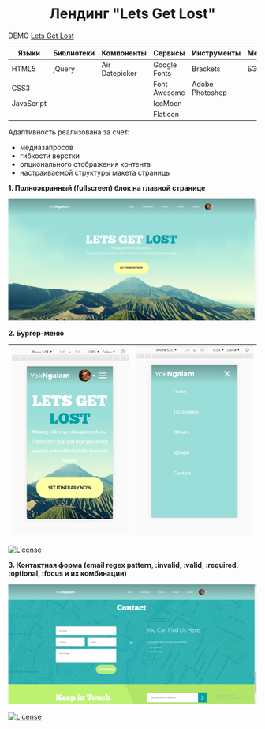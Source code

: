 <h1 align="center">Лендинг "Lets Get Lost"</h1>

DEMO [Lets Get Lost](https://zena86.github.io/lets-get-lost/)

Языки     |Библиотеки|  Компоненты  |  Сервисы    |  Инструменты  |Методология|  Прочие
----------|----------|--------------|-------------|---------------|-----------|-----------
HTML5     |jQuery    |Air Datepicker|Google Fonts |Brackets       |БЭМ        |CSS flexbox
CSS3      |          |              |Font Awesome |Adobe Photoshop|           |SVG
JavaScript|          |              |IcoMoon      |               |           |
&nbsp;    |          |              |Flaticon     |               |           |

Адаптивность реализована за счет:
* медиазапросов
* гибкости верстки
* опционального отображения контента
* настраиваемой структуры макета страницы

**1. Полноэкранный (fullscreen) блок на главной странице**

![Screenshort](/images/imgreadme/screen-main.png)

**2. Бургер-меню**

![Screenshort](/images/imgreadme/screen-burger.png)|![Screenshort 1](/images/imgreadme/screen-burger2.png)
----------------------------------------------------------|-----------------------------------------------------------

[![License](https://img.shields.io/badge/License-Apache%202.0-blue.svg)](https://opensource.org/licenses/Apache-2.0)

**3. Контактная форма (email regex pattern, :invalid, :valid, :required, :optional, :focus и их комбинации)**

![Screenshort 1](/images/imgreadme/screen-contact.png)


[![License](https://img.shields.io/badge/License-Apache%202.0-blue.svg)](https://opensource.org/licenses/Apache-2.0)



